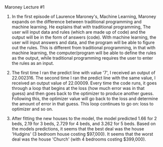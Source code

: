 Maroney Lecture #1

1) In the first episode of Laurence Maroney's, Machine Learning, Maroney expands on the difference between traditional programming and machine learning. He explains that with traditional programming, The user will input data and rules (which are made up of code) and the output will be in the form of answers (code). With machine learning, the user will input answers and data, and the program will be able to figure out the rules. This is different from traditional programming, in that with machine learning, the computer/program will be able to define the rules as the output, while traditional programming requires the user to enter the rules as an input. 

2) The first time I ran the predict line with value '7', I received an output of 22.002316. The second time I ran the predict line with the same value, I received an output value of 22.00009. Every time the code runs, it goes through a loop that begins at the loss (how much error was in that guess) and then goes back to the optimizer to produce another guess. Following this, the optimizer value will go back to the loss and determine the amount of error in that guess. This loop continues to go on: loss to optimizer and so on. 

3) After fitting the new houses to the model, the model predicted 1.66 for 2 beds, 2.19 for 3 beds, 2.729 for 4 beds, and 3.262 for 5 beds. Based on the models predictions, it seems that the best deal was the house 'Hudgins' (3 bedroom house costing $97,000). It seems that the worst deal was the house 'Church' (with 4 bedrooms costing $399,000).
